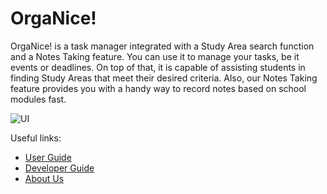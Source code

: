 # OrgaNice!

  OrgaNice! is a task manager integrated with a Study Area search function and a Notes Taking feature. 
  You can use it to manage your tasks, be it events or deadlines. On top of that, 
  it is capable of assisting students in finding Study Areas that meet their desired criteria.
  Also, our Notes Taking feature provides you with a handy way to record notes based on school modules fast.<br>

![UI](images/ui.png)

Useful links:
* [User Guide](UserGuide.md)
* [Developer Guide](DeveloperGuide.md)
* [About Us](AboutUs.md)
